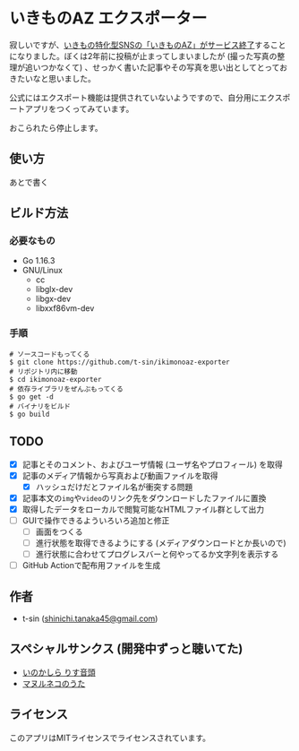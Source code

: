 # いきものAZ エクスポーター

寂しいですが、[いきもの特化型SNSの「いきものAZ」がサービス終了](https://ikimonoaz.ikimonopal.jp/article/56123)することになりました。ぼくは2年前に投稿が止まってしまいましたが (撮った写真の整理が追いつかなくて) 、せっかく書いた記事やその写真を思い出としてとっておきたいなと思いました。

公式にはエクスポート機能は提供されていないようですので、自分用にエクスポートアプリをつくってみています。

おこられたら停止します。

## 使い方

あとで書く

## ビルド方法

### 必要なもの

- Go 1.16.3
- GNU/Linux
    - cc
    - libglx-dev
    - libgx-dev
    - libxxf86vm-dev

### 手順

```shell-session
# ソースコードもってくる
$ git clone https://github.com/t-sin/ikimonoaz-exporter
# リポジトリ内に移動
$ cd ikimonoaz-exporter
# 依存ライブラリをぜんぶもってくる
$ go get -d
# バイナリをビルド
$ go build
```

## TODO

- [x] 記事とそのコメント、およびユーザ情報 (ユーザ名やプロフィール) を取得
- [x] 記事のメディア情報から写真および動画ファイルを取得
    - [x] ハッシュだけだとファイル名が衝突する問題
- [x] 記事本文の`img`や`video`のリンク先をダウンロードしたファイルに置換
- [x] 取得したデータをローカルで閲覧可能なHTMLファイル群として出力
- [ ] GUIで操作できるよういろいろ追加と修正
    - [ ] 画面をつくる
    - [ ] 進行状態を取得できるようにする (メディアダウンロードとか長いので)
    - [ ] 進行状態に合わせてプログレスバーと何やってるか文字列を表示する
- [ ] GitHub Actionで配布用ファイルを生成

## 作者

- t-sin (<shinichi.tanaka45@gmail.com>)

## スペシャルサンクス (開発中ずっと聴いてた)

- [いのかしら りす音頭](https://www.tokyo-zoo.net/topic/topics_detail?kind=news&inst=&link_num=25526)
- [マヌルネコのうた](https://www.youtube.com/watch?v=5YLSP6b6yHg)

## ライセンス

このアプリはMITライセンスでライセンスされています。
